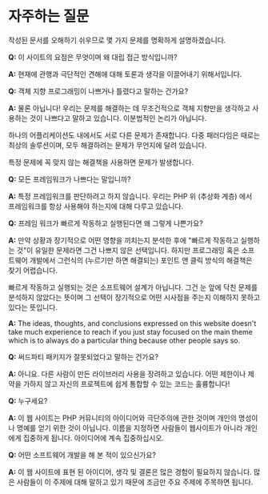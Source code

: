 # 자주하는 질문 #
작성된 문서를 오해하기 쉬우므로 몇 가지 문제를 명확하게 설명하겠습니다.

**Q:** 이 사이트의 요점은 무엇이며 왜 대립 접근 방식입니까?

**A:** 현재에 관행과 극단적인 견해애 대해 토론과 생각을 이끌어내기 위해서입니다.


**Q:** 객체 지향 프로그래밍이 나쁘거나 틀렸다고 말하는 건가요?

**A:** 물론 아닙니다! 우리는 문제를 해결하는 데 무조건적으로 객체 지향만을 생각하고 사용하는 것이 나쁘다고 말하고 있습니다. 이분법적인 논리가 아닙니다.

하나의 어플리케이션도 내에서도 서로 다른 문제가 존재합니다. 다중 패러다임은 때로는 최상의 솔루션이며, 모두 해결하려는 문제가 무언지에 달려 있습니다.

특정 문제에 꼭 맞지 않는 해결책을 사용하면 문제가 발생합니다.

**Q:** 모든 프레임워크가 나쁘다는 말입니까?

**A:** 특정 프레임워크를 판단하려고 하지 않습니다. 우리는 PHP 위 (추상화 계층) 에서 프레임워크를 항상 사용해야 하는지에 대해 다루고 있습니다.


**Q:** 프레임 워크가 빠르게 작동하고 실행된다면 왜 그렇게 나쁜가요?

**A:** 만약 상황과 장기적으로 어떤 영향을 끼치는지 분석한 후에 "빠르게 작동하고 실행하는 것"이 유일한 문제라면 그건 나쁘지 않은 선택입니다. 하지만 프로그래밍 혹은 소프트웨어 개발에서 그런식의 (누르기만 하면 해결되는) 포인트 앤 클릭 방식의 해결책은 찾기 어렵습니다.

빠르게 작동하고 실행되는 것은 소프트웨어 설계가 아닙니다. 그건 눈 앞에 닥친 문제를 분석하지 않았다는 뜻이며 그 선택이 장기적으로 어떤 시사점을 주는지 이해하지 못하고 있다는 뜻입니다.

**A:** The ideas, thoughts, and conclusions expressed on this website doesn't take much experience to reach if you just stay focused on the main theme which is to always do a particular thing because other people says so.

**Q:** 써드파티 패키지가 잘못되었다고 말하는 건가요?

**A:** 아니요. 다른 사람이 만든 라이브러리 사용을 장려하고 있습니다. 어떤 제한이나 제약을 가하지 않고 자신의 프로젝트에 쉽게 통합할 수 있는 코드는 훌륭합니다!

**Q:** 누구세요?

**A:** 이 웹 사이트는 PHP 커뮤니티의 아이디어와 극단주의에 관한 것이며 개인의 명성이나 명예를 얻기 위한 것이 아닙니다. 이름을 지정하면 사람들이 웹사이트가 아니라 개인에게 집중하게 됩니다. 아이디어에 계속 집중하십시오.

**Q:** 어떤 소프트웨어 개발을 해 본 적이 있으신가요?

**A:** 이 웹 사이트에 표현 된 아이디어, 생각 및 결론은 많은 경험이 필요하지 않습니다. 많은 사람들이 이 주제에 대해 말하고 있기 때문에 조금만 주요 주제에 주목하면 됩니다.